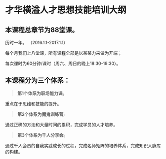 # 才华横溢人才思想技能培训大纲

## 本课程总章节为88堂课。

   历时一年。
  （2016.1.1-2017.1.1）

  每个月我们上八堂课，所有课程全部是以某某力来做为开端；

  每次课时为60分钟/课时（周六、周日的晚上18:30-19:30）。

## 本课程分为三个体系：

  >**第1个体系为职场能力课。**

  重点在于思维和技能的提升。

  >**第2个体系为魔鬼训练营;**

  通过正确的方法和大量时间的累积，完成学员的人才培养。

  >**第3个体系为千人分享会。**

  通过千人会员的自我实践成长的过程，完成名师矩阵的培养体系，完成知识人脉库的构建。
